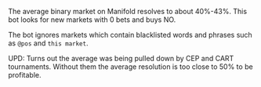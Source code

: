 The average binary market on Manifold resolves to about 40%-43%. This bot looks for new markets with 0 bets and buys NO.

The bot ignores markets which contain blacklisted words and phrases such as `@pos` and `this market`.

UPD: Turns out the average was being pulled down by CEP and CART tournaments. Without them the average resolution is too close to 50% to be profitable.